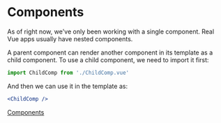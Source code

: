 # Components

As of right now, we've only been working with a single component. Real Vue apps usually have nested components.

A parent component can render another component in its template as a child component. To use a child component, we need to import it first:
```javascript
import ChildComp from './ChildComp.vue'
```

And then we can use it in the template as:
```jsx
<ChildComp />
```

<a href="https://github.com/p0chitaa/vue-training/blob/main/vue-tutorial/src/Components.vue">Components</a>